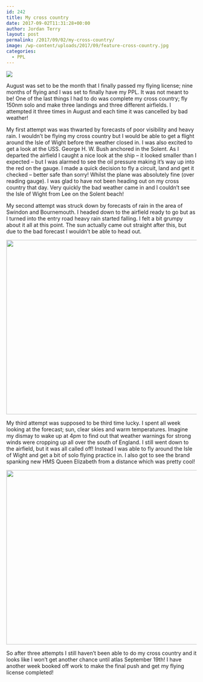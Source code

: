 ```yaml
---
id: 242
title: My cross country
date: 2017-09-02T11:31:28+00:00
author: Jordan Terry
layout: post
permalink: /2017/09/02/my-cross-country/
image: /wp-content/uploads/2017/09/feature-cross-country.jpg
categories:
  - PPL
---
```

<img src="{{ site.url }}/wp-content/uploads/2017/09/feature-cross-country-1024x461.jpg" class="alignnone size-large wp-image-244" />

August was set to be the month that I finally passed my flying license; nine months of flying and I was set to finally have my PPL. It was not meant to be! One of the last things I had to do was complete my cross country; fly 150nm solo and make three landings and three different airfields. I attempted it three times in August and each time it was cancelled by bad weather!

My first attempt was was thwarted by forecasts of poor visibility and heavy rain. I wouldn’t be flying my cross country but I would be able to get a flight around the Isle of Wight before the weather closed in. I was also excited to get a look at the USS. George H. W. Bush anchored in the Solent. As I departed the airfield I caught a nice look at the ship &#8211; it looked smaller than I expected &#8211; but I was alarmed to see the oil pressure making it’s way up into the red on the gauge. I made a quick decision to fly a circuit, land and get it checked &#8211; better safe than sorry! Whilst the plane was absolutely fine (over reading gauge). I was glad to have not been heading out on my cross country that day. Very quickly the bad weather came in and I couldn&#8217;t see the Isle of Wight from Lee on the Solent beach!

My second attempt was struck down by forecasts of rain in the area of Swindon and Bournemouth. I headed down to the airfield ready to go but as I turned into the entry road heavy rain started falling. I felt a bit grumpy about it all at this point. The sun actually came out straight after this, but due to the bad forecast I wouldn’t be able to head out.

<img loading="lazy" src="{{ site.baseurl }}/wp-content/uploads/2017/09/featured-cross-country-rain-1024x461.jpg" alt="" width="1024" height="461" class="alignnone size-large wp-image-245" srcset="{{ site.baseurl }}/wp-content/uploads/2017/09/featured-cross-country-rain-1024x461.jpg 1024w, {{ site.baseurl }}/wp-content/uploads/2017/09/featured-cross-country-rain-300x135.jpg 300w, {{ site.baseurl }}/wp-content/uploads/2017/09/featured-cross-country-rain-768x346.jpg 768w, {{ site.baseurl }}/wp-content/uploads/2017/09/featured-cross-country-rain.jpg 2000w" sizes="(max-width: 1024px) 100vw, 1024px" /> 

My third attempt was supposed to be third time lucky. I spent all week looking at the forecast; sun, clear skies and warm temperatures. Imagine my dismay to wake up at 4pm to find out that weather warnings for strong winds were cropping up all over the south of England. I still went down to the airfield, but it was all called off! Instead I was able to fly around the Isle of Wight and get a bit of solo flying practice in. I also got to see the brand spanking new HMS Queen Elizabeth from a distance which was pretty cool!

<img loading="lazy" src="{{ site.baseurl }}/wp-content/uploads/2017/09/feature-cross-country-two-1024x461.jpg" alt="" width="1024" height="461" class="alignnone size-large wp-image-243" srcset="{{ site.baseurl }}/wp-content/uploads/2017/09/feature-cross-country-two-1024x461.jpg 1024w, {{ site.baseurl }}/wp-content/uploads/2017/09/feature-cross-country-two-300x135.jpg 300w, {{ site.baseurl }}/wp-content/uploads/2017/09/feature-cross-country-two-768x346.jpg 768w, {{ site.baseurl }}/wp-content/uploads/2017/09/feature-cross-country-two.jpg 2000w" sizes="(max-width: 1024px) 100vw, 1024px" /> 

So after three attempts I still haven’t been able to do my cross country and it looks like I won’t get another chance until atlas September 19th! I have another week booked off work to make the final push and get my flying license completed!

